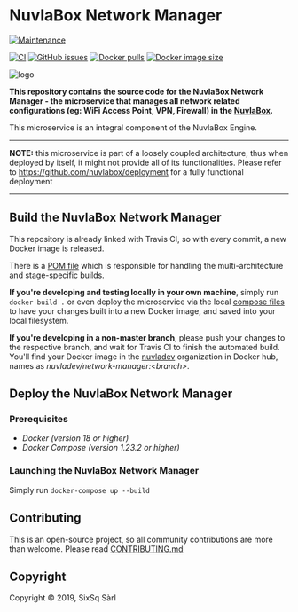 # NuvlaBox Network Manager

[![Maintenance](https://img.shields.io/badge/Maintained%3F-yes-green.svg?style=for-the-badge)](https://github.com/nuvlabox/network-manager/graphs/commit-activity)


[![CI](https://img.shields.io/travis/com/nuvlabox/network-manager?style=for-the-badge&logo=travis-ci&logoColor=white)](https://travis-ci.com/nuvlabox/network-manager)
[![GitHub issues](https://img.shields.io/github/issues/nuvlabox/network-manager?style=for-the-badge&logo=github&logoColor=white)](https://GitHub.com/nuvlabox/network-manager/issues/)
[![Docker pulls](https://img.shields.io/docker/pulls/nuvlabox/network-manager?style=for-the-badge&logo=Docker&logoColor=white)](https://cloud.docker.com/u/nuvlabox/repository/docker/nuvlabox/network-manager)
[![Docker image size](https://img.shields.io/microbadger/image-size/nuvlabox/network-manager?style=for-the-badge&logo=Docker&logoColor=white)](https://cloud.docker.com/u/nuvlabox/repository/docker/nuvlabox/network-manager)

![logo](https://camo.githubusercontent.com/5f893cf6632a9d635c0bdb1c0b51fc97317ce498/68747470733a2f2f6d656469612e73697873712e636f6d2f68756266732f53697853715f47656e6572616c2f6e75766c61626f785f6c6f676f5f7265645f6f6e5f7472616e73706172656e745f3235303070782e706e67)


**This repository contains the source code for the NuvlaBox Network Manager - the microservice that manages all network related configurations (eg: WiFi Access Point, VPN, Firewall) in the [NuvlaBox](https://sixsq.com/products-and-services/nuvlabox/overview).**

This microservice is an integral component of the NuvlaBox Engine.

---

**NOTE:** this microservice is part of a loosely coupled architecture, thus when deployed by itself, it might not provide all of its functionalities. Please refer to https://github.com/nuvlabox/deployment for a fully functional deployment

---

## Build the NuvlaBox Network Manager

This repository is already linked with Travis CI, so with every commit, a new Docker image is released. 

There is a [POM file](pom.xml) which is responsible for handling the multi-architecture and stage-specific builds.

**If you're developing and testing locally in your own machine**, simply run `docker build .` or even deploy the microservice via the local [compose files](docker-compose.yml) to have your changes built into a new Docker image, and saved into your local filesystem.

**If you're developing in a non-master branch**, please push your changes to the respective branch, and wait for Travis CI to finish the automated build. You'll find your Docker image in the [nuvladev](https://hub.docker.com/u/nuvladev) organization in Docker hub, names as _nuvladev/network-manager:\<branch\>_.

## Deploy the NuvlaBox Network Manager


### Prerequisites 

 - *Docker (version 18 or higher)*
 - *Docker Compose (version 1.23.2 or higher)*


### Launching the NuvlaBox Network Manager

Simply run `docker-compose up --build`


## Contributing

This is an open-source project, so all community contributions are more than welcome. Please read [CONTRIBUTING.md](CONTRIBUTING.md)
 
## Copyright

Copyright &copy; 2019, SixSq Sàrl
